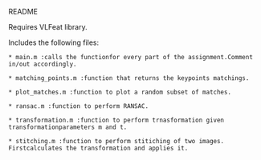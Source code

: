 README

Requires VLFeat library.

Includes the following files:

	* main.m :calls the functionfor every part of the assignment.Comment in/out accordingly.

	* matching_points.m :function that returns the keypoints matchings.

	* plot_matches.m :function to plot a random subset of matches.

	* ransac.m :function to perform RANSAC.

	* transformation.m :function to perform trnasformation given transformationparameters m and t.
	
	* stitching.m :function to perform stitiching of two images. Firstcalculates the transformation and applies it.


